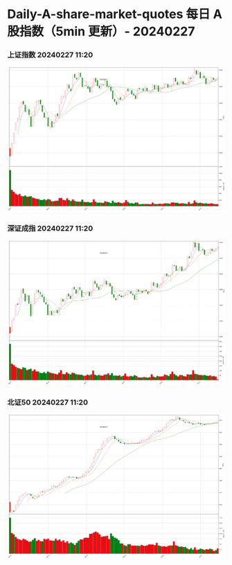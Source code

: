 
# Daily-A-share-market-quotes 每日 A 股指数（5min 更新）- 20240227

### 上证指数 20240227 11:20
![](./fig/2024/2/20240227-sh000001.png)

### 深证成指 20240227 11:20
![](./fig/2024/2/20240227-sz399001.png)

### 北证50 20240227 11:20
![](./fig/2024/2/20240227-bj899050.png)
